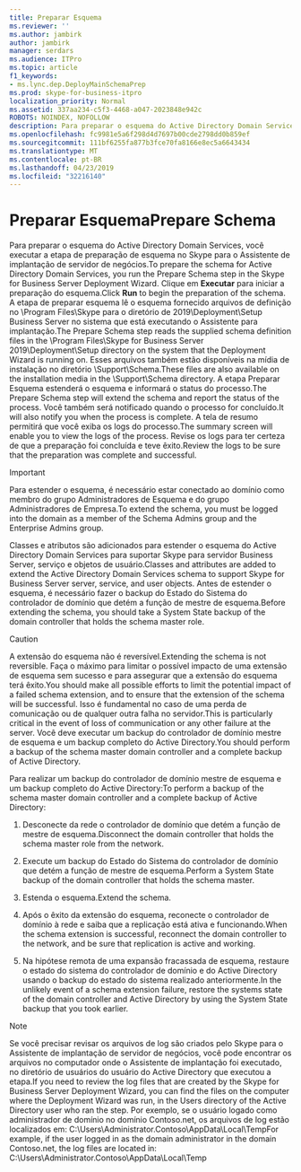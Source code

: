 ```yaml
---
title: Preparar Esquema
ms.reviewer: ''
ms.author: jambirk
author: jambirk
manager: serdars
ms.audience: ITPro
ms.topic: article
f1_keywords:
- ms.lync.dep.DeployMainSchemaPrep
ms.prod: skype-for-business-itpro
localization_priority: Normal
ms.assetid: 337aa234-c5f3-4468-a047-2023848e942c
ROBOTS: NOINDEX, NOFOLLOW
description: Para preparar o esquema do Active Directory Domain Services, você executar a etapa de preparação de esquema no Skype para o Assistente de implantação de servidor de negócios. Clique em Executar para iniciar a preparação do esquema.
ms.openlocfilehash: fc9981e5a6f298d4d7697b00cde2798dd0b859ef
ms.sourcegitcommit: 111bf6255fa877b3fce70fa8166e8ec5a6643434
ms.translationtype: MT
ms.contentlocale: pt-BR
ms.lasthandoff: 04/23/2019
ms.locfileid: "32216140"
---
```

# <a name="prepare-schema"></a><span data-ttu-id="fa6e6-104">Preparar Esquema</span><span class="sxs-lookup"><span data-stu-id="fa6e6-104">Prepare Schema</span></span>
 
<span data-ttu-id="fa6e6-105">Para preparar o esquema do Active Directory Domain Services, você executar a etapa de preparação de esquema no Skype para o Assistente de implantação de servidor de negócios.</span><span class="sxs-lookup"><span data-stu-id="fa6e6-105">To prepare the schema for Active Directory Domain Services, you run the Prepare Schema step in the Skype for Business Server Deployment Wizard.</span></span> <span data-ttu-id="fa6e6-106">Clique em **Executar** para iniciar a preparação do esquema.</span><span class="sxs-lookup"><span data-stu-id="fa6e6-106">Click **Run** to begin the preparation of the schema.</span></span> <span data-ttu-id="fa6e6-107">A etapa de preparar esquema lê o esquema fornecido arquivos de definição no \Program Files\Skype para o diretório de 2019\Deployment\Setup Business Server no sistema que está executando o Assistente para implantação.</span><span class="sxs-lookup"><span data-stu-id="fa6e6-107">The Prepare Schema step reads the supplied schema definition files in the \Program Files\Skype for Business Server 2019\Deployment\Setup directory on the system that the Deployment Wizard is running on.</span></span> <span data-ttu-id="fa6e6-108">Esses arquivos também estão disponíveis na mídia de instalação no diretório \Support\Schema.</span><span class="sxs-lookup"><span data-stu-id="fa6e6-108">These files are also available on the installation media in the \Support\Schema directory.</span></span> <span data-ttu-id="fa6e6-109">A etapa Preparar Esquema estenderá o esquema e informará o status do processo.</span><span class="sxs-lookup"><span data-stu-id="fa6e6-109">The Prepare Schema step will extend the schema and report the status of the process.</span></span> <span data-ttu-id="fa6e6-110">Você também será notificado quando o processo for concluído.</span><span class="sxs-lookup"><span data-stu-id="fa6e6-110">It will also notify you when the process is complete.</span></span> <span data-ttu-id="fa6e6-111">A tela de resumo permitirá que você exiba os logs do processo.</span><span class="sxs-lookup"><span data-stu-id="fa6e6-111">The summary screen will enable you to view the logs of the process.</span></span> <span data-ttu-id="fa6e6-112">Revise os logs para ter certeza de que a preparação foi concluída e teve êxito.</span><span class="sxs-lookup"><span data-stu-id="fa6e6-112">Review the logs to be sure that the preparation was complete and successful.</span></span>
  
> [!IMPORTANT]
> <span data-ttu-id="fa6e6-113">Para estender o esquema, é necessário estar conectado ao domínio como membro do grupo Administradores de Esquema e do grupo Administradores de Empresa.</span><span class="sxs-lookup"><span data-stu-id="fa6e6-113">To extend the schema, you must be logged into the domain as a member of the Schema Admins group and the Enterprise Admins group.</span></span> 
  
<span data-ttu-id="fa6e6-114">Classes e atributos são adicionados para estender o esquema do Active Directory Domain Services para suportar Skype para servidor Business Server, serviço e objetos de usuário.</span><span class="sxs-lookup"><span data-stu-id="fa6e6-114">Classes and attributes are added to extend the Active Directory Domain Services schema to support Skype for Business Server server, service, and user objects.</span></span> <span data-ttu-id="fa6e6-115">Antes de estender o esquema, é necessário fazer o backup do Estado do Sistema do controlador de domínio que detém a função de mestre de esquema.</span><span class="sxs-lookup"><span data-stu-id="fa6e6-115">Before extending the schema, you should take a System State backup of the domain controller that holds the schema master role.</span></span> 
  
> [!CAUTION]
> <span data-ttu-id="fa6e6-116">A extensão do esquema não é reversível.</span><span class="sxs-lookup"><span data-stu-id="fa6e6-116">Extending the schema is not reversible.</span></span> <span data-ttu-id="fa6e6-117">Faça o máximo para limitar o possível impacto de uma extensão de esquema sem sucesso e para assegurar que a extensão do esquema terá êxito.</span><span class="sxs-lookup"><span data-stu-id="fa6e6-117">You should make all possible efforts to limit the potential impact of a failed schema extension, and to ensure that the extension of the schema will be successful.</span></span> <span data-ttu-id="fa6e6-118">Isso é fundamental no caso de uma perda de comunicação ou de qualquer outra falha no servidor.</span><span class="sxs-lookup"><span data-stu-id="fa6e6-118">This is particularly critical in the event of loss of communication or any other failure at the server.</span></span> <span data-ttu-id="fa6e6-119">Você deve executar um backup do controlador de domínio mestre de esquema e um backup completo do Active Directory.</span><span class="sxs-lookup"><span data-stu-id="fa6e6-119">You should perform a backup of the schema master domain controller and a complete backup of Active Directory.</span></span> 
  
<span data-ttu-id="fa6e6-120">Para realizar um backup do controlador de domínio mestre de esquema e um backup completo do Active Directory:</span><span class="sxs-lookup"><span data-stu-id="fa6e6-120">To perform a backup of the schema master domain controller and a complete backup of Active Directory:</span></span>
  
1. <span data-ttu-id="fa6e6-121">Desconecte da rede o controlador de domínio que detém a função de mestre de esquema.</span><span class="sxs-lookup"><span data-stu-id="fa6e6-121">Disconnect the domain controller that holds the schema master role from the network.</span></span>
    
2. <span data-ttu-id="fa6e6-122">Execute um backup do Estado do Sistema do controlador de domínio que detém a função de mestre de esquema.</span><span class="sxs-lookup"><span data-stu-id="fa6e6-122">Perform a System State backup of the domain controller that holds the schema master.</span></span>
    
3. <span data-ttu-id="fa6e6-123">Estenda o esquema.</span><span class="sxs-lookup"><span data-stu-id="fa6e6-123">Extend the schema.</span></span>
    
4. <span data-ttu-id="fa6e6-124">Após o êxito da extensão do esquema, reconecte o controlador de domínio à rede e saiba que a replicação está ativa e funcionando.</span><span class="sxs-lookup"><span data-stu-id="fa6e6-124">When the schema extension is successful, reconnect the domain controller to the network, and be sure that replication is active and working.</span></span>
    
5. <span data-ttu-id="fa6e6-125">Na hipótese remota de uma expansão fracassada de esquema, restaure o estado do sistema do controlador de domínio e do Active Directory usando o backup do estado do sistema realizado anteriormente.</span><span class="sxs-lookup"><span data-stu-id="fa6e6-125">In the unlikely event of a schema extension failure, restore the systems state of the domain controller and Active Directory by using the System State backup that you took earlier.</span></span>
    
> [!NOTE]
> <span data-ttu-id="fa6e6-126">Se você precisar revisar os arquivos de log são criados pelo Skype para o Assistente de implantação de servidor de negócios, você pode encontrar os arquivos no computador onde o Assistente de implantação foi executado, no diretório de usuários do usuário do Active Directory que executou a etapa.</span><span class="sxs-lookup"><span data-stu-id="fa6e6-126">If you need to review the log files that are created by the Skype for Business Server Deployment Wizard, you can find the files on the computer where the Deployment Wizard was run, in the Users directory of the Active Directory user who ran the step.</span></span> <span data-ttu-id="fa6e6-127">Por exemplo, se o usuário logado como administrador de domínio no domínio Contoso.net, os arquivos de log estão localizados em: C:\Users\Administrator.Contoso\AppData\Local\Temp</span><span class="sxs-lookup"><span data-stu-id="fa6e6-127">For example, if the user logged in as the domain administrator in the domain Contoso.net, the log files are located in: C:\Users\Administrator.Contoso\AppData\Local\Temp</span></span> 
  

